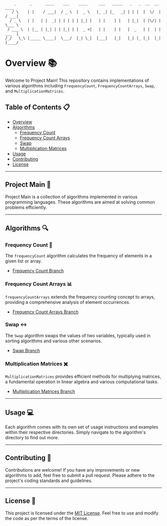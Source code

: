         _      _      ____    ___    ____     ___   _____   _   _  __  __    ____  
       / \    | |    / ___|  / _ \  |  _ \   |_ _| |_   _| | | |  |  \/  |  / ___| 
      / _ \   | |   | |  _| | | | | | |_| |   | |    | |   | |_|  | |\/| |  \___ \ 
     / ___ \  | |__ | |_| | | |_| | |  _ <|   | |    | |   |  _   | |  | |  ___  |
    /_/   \_\ |_____ \____|  \___/  |_| \_|  |___|   |_|   |_| |_ |_|  |_| |____/

# Overview 📚

Welcome to Project Main! This repository contains implementations of various algorithms including `FrequencyCount`, `FrequencyCountArrays`, `Swap`, and `MultiplicationMatrices`.

## Table of Contents 📋
- [Overview](#overview)
- [Algorithms](#algorithms)
  - [Frequency Count](#frequency-count)
  - [Frequency Count Arrays](#frequency-count-arrays)
  - [Swap](#swap)
  - [Multiplication Matrices](#multiplication-matrices)
- [Usage](#usage)
- [Contributing](#contributing)
- [License](#license)

---

## Project Main 🚀

Project Main is a collection of algorithms implemented in various programming languages. These algorithms are aimed at solving common problems efficiently.

---

## Algorithms 🔍

### Frequency Count 🔢
The `frequencyCount` algorithm calculates the frequency of elements in a given list or array. 
- [Frequency Count Branch](../../tree/FrequencyCount)

### Frequency Count Arrays 📊
`frequencyCountArrays` extends the frequency counting concept to arrays, providing a comprehensive analysis of element occurrences.
- [Frequency Count Arrays Branch](../../tree/FrequencyCountArrays)

### Swap ↔️
The `Swap` algorithm swaps the values of two variables, typically used in sorting algorithms and various other scenarios.
- [Swap Branch](../../tree/Swap)

### Multiplication Matrices ✖️
`MultiplicationMatrices` provides efficient methods for multiplying matrices, a fundamental operation in linear algebra and various computational tasks.
- [Multiplication Matrices Branch](../../tree/MultiplicationMatrices)

---

## Usage 💻
Each algorithm comes with its own set of usage instructions and examples within their respective directories. Simply navigate to the algorithm's directory to find out more.

---

## Contributing 🤝
Contributions are welcome! If you have any improvements or new algorithms to add, feel free to submit a pull request. Please adhere to the project's coding standards and guidelines.

---

## License 📝
This project is licensed under the [MIT License](LICENSE). Feel free to use and modify the code as per the terms of the license.
